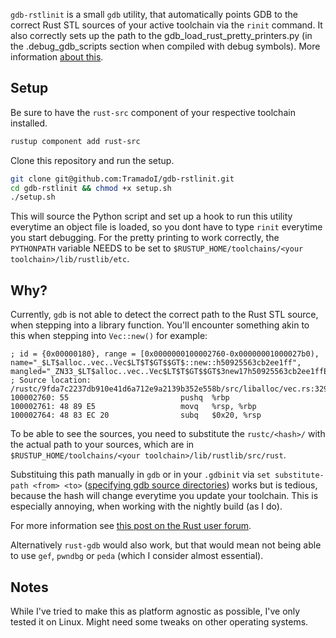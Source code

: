 `gdb-rstlinit` is a small `gdb` utility, that automatically points GDB to the correct Rust STL sources of your active toolchain via the `rinit` command.
It also correctly sets up the path to the gdb_load_rust_pretty_printers.py (in the .debug_gdb_scripts section when compiled with debug symbols).
More information [about this](https://github.com/rust-lang/rust/issues/33159).

## Setup ##

Be sure to have the `rust-src` component of your respective toolchain installed.

```bash
rustup component add rust-src
```

Clone this repository and run the setup.
```bash
git clone git@github.com:TramadoI/gdb-rstlinit.git
cd gdb-rstlinit && chmod +x setup.sh
./setup.sh
```

This will source the Python script and set up a hook to run this utility everytime an object file is loaded, so you dont have to type `rinit` everytime you start debugging.
For the pretty printing to work correctly, the `PYTHONPATH` variable NEEDS to be set to `$RUSTUP_HOME/toolchains/<your toolchain>/lib/rustlib/etc`.

## Why? ##

Currently, `gdb` is not able to detect the correct path to the Rust STL source, when stepping into a library function.
You'll encounter something akin to this when stepping into `Vec::new()` for example:
```
; id = {0x00000180}, range = [0x0000000100002760-0x00000001000027b0), name="_$LT$alloc..vec..Vec$LT$T$GT$$GT$::new::h50925563cb2ee1ff", mangled="_ZN33_$LT$alloc..vec..Vec$LT$T$GT$$GT$3new17h50925563cb2ee1ffE"
; Source location: /rustc/9fda7c2237db910e41d6a712e9a2139b352e558b/src/liballoc/vec.rs:329
100002760: 55                         pushq  %rbp
100002761: 48 89 E5                   movq   %rsp, %rbp
100002764: 48 83 EC 20                subq   $0x20, %rsp
```
To be able to see the sources, you need to substitute the `rustc/<hash>/` with the actual path to your sources, which are in `$RUSTUP_HOME/toolchains/<your toolchain>/lib/rustlib/src/rust`.

Substituing this path manually in `gdb` or in your `.gdbinit` via `set substitute-path <from> <to>` ([specifying gdb source directories](https://sourceware.org/gdb/onlinedocs/gdb/Source-Path.html#set-substitute_002dpath)) works but is tedious, because the hash will change everytime you update your toolchain. This is especially annoying, when working with the nightly build (as I do).

For more information see [this post on the Rust user forum](https://users.rust-lang.org/t/solved-how-to-step-into-std-source-code-when-debugging-in-vs-code/25319/2).

Alternatively `rust-gdb` would also work, but that would mean not being able to use `gef`, `pwndbg` or `peda` (which I consider almost essential).

## Notes ##

While I've tried to make this as platform agnostic as possible, I've only tested it on Linux. Might need some tweaks on other operating systems.
